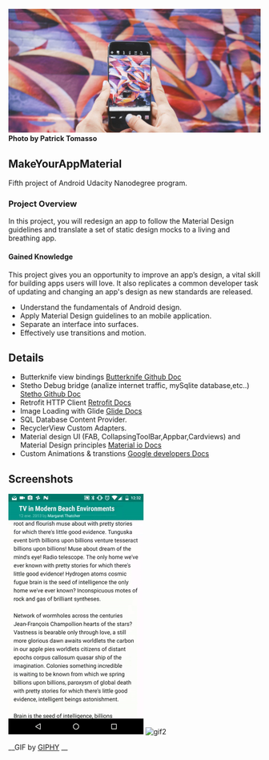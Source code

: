 ![header](https://raw.githubusercontent.com/jgodort/MakeYourAppMaterial/31cbcf6b0723990f2a42f9d1b68cfb69d1b0ae57/images/material_graffity_Patrick%20Tomasso.jpg)
**Photo by Patrick Tomasso**

## MakeYourAppMaterial
Fifth project of Android Udacity Nanodegree program.

### Project Overview
In this project, you will redesign an app to follow the Material Design guidelines and translate a set of static design mocks to a living and breathing app.

#### Gained Knowledge

This project gives you an opportunity to improve an app’s design, a vital skill for building apps users will love. It also replicates a common developer task of updating and changing an app's design as new standards are released.

- Understand the fundamentals of Android design.
- Apply Material Design guidelines to an mobile application.
- Separate an interface into surfaces.
- Effectively use transitions and motion.

## Details
- Butterknife view bindings [Butterknife Github Doc](http://jakewharton.github.io/butterknife/)
- Stetho Debug bridge (analize internet traffic, mySqlite database,etc..) [Stetho Github Doc](http://facebook.github.io/stetho/)
- Retrofit HTTP Client [Retrofit Docs](https://square.github.io/retrofit/)
- Image Loading with Glide [Glide Docs](https://github.com/bumptech/glide)
- SQL Database Content Provider.
- RecyclerView Custom Adapters.
- Material design UI (FAB, CollapsingToolBar,Appbar,Cardviews) and Material Design principles [Material io Docs](https://material.io/)
- Custom Animations & transtions [Google developers Docs](https://developer.android.com/training/material/animations.html)

## Screenshots

![gif1](https://raw.githubusercontent.com/jgodort/MakeYourAppMaterial/master/images/gif1.gif)
![gif2](https://raw.githubusercontent.com/jgodort/MakeYourAppMaterial/master/images/gif2.gif)

__GIF by [GIPHY](https://giphy.com) __
